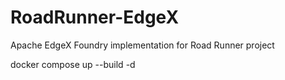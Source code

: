 # RoadRunner-EdgeX
Apache EdgeX Foundry implementation for Road Runner project

docker compose up --build -d